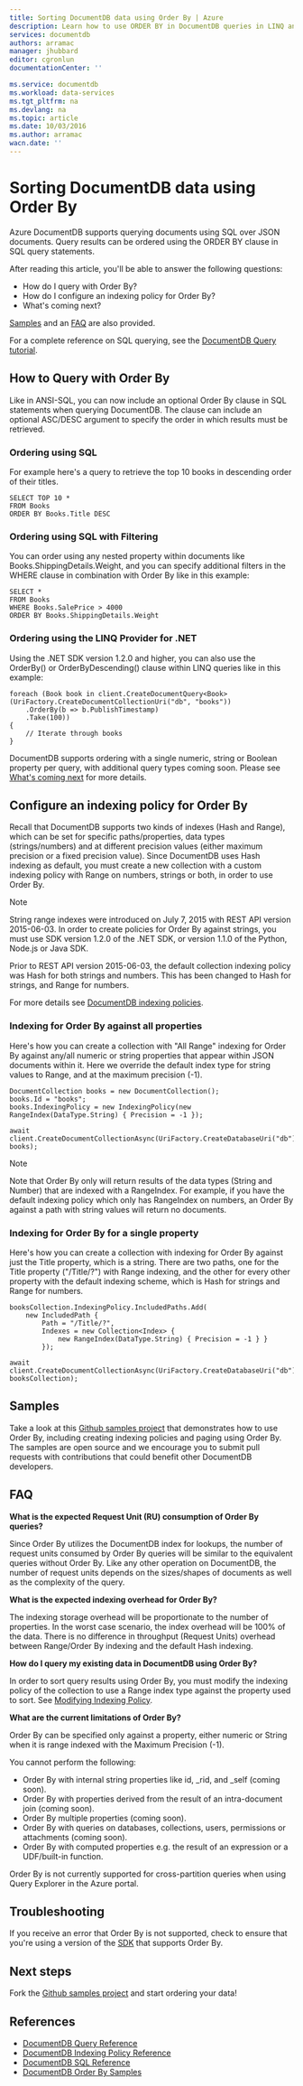 ```yaml
---
title: Sorting DocumentDB data using Order By | Azure
description: Learn how to use ORDER BY in DocumentDB queries in LINQ and SQL, and how to specify an indexing policy for ORDER BY queries.
services: documentdb
authors: arramac
manager: jhubbard
editor: cgronlun
documentationCenter: ''

ms.service: documentdb
ms.workload: data-services
ms.tgt_pltfrm: na
ms.devlang: na
ms.topic: article
ms.date: 10/03/2016
ms.author: arramac
wacn.date: ''
---
```


# Sorting DocumentDB data using Order By
Azure DocumentDB supports querying documents using SQL over JSON documents. Query results can be ordered using the ORDER BY clause in SQL query statements.

After reading this article, you'll be able to answer the following questions: 

- How do I query with Order By?
- How do I configure an indexing policy for Order By?
- What's coming next?

[Samples](#samples) and an [FAQ](#faq) are also provided.

For a complete reference on SQL querying, see the [DocumentDB Query tutorial](./documentdb-sql-query.md).

## How to Query with Order By
Like in ANSI-SQL, you can now include an optional Order By clause in SQL statements when querying DocumentDB. The clause can include an optional ASC/DESC argument to specify the order in which results must be retrieved. 

### Ordering using SQL
For example here's a query to retrieve the top 10 books in descending order of their titles. 

```
SELECT TOP 10 * 
FROM Books 
ORDER BY Books.Title DESC
```

### Ordering using SQL with Filtering
You can order using any nested property within documents like Books.ShippingDetails.Weight, and you can specify additional filters in the WHERE clause in combination with Order By like in this example:

```
SELECT * 
FROM Books 
WHERE Books.SalePrice > 4000
ORDER BY Books.ShippingDetails.Weight
```

### Ordering using the LINQ Provider for .NET
Using the .NET SDK version 1.2.0 and higher, you can also use the OrderBy() or OrderByDescending() clause within LINQ queries like in this example:

```
foreach (Book book in client.CreateDocumentQuery<Book>(UriFactory.CreateDocumentCollectionUri("db", "books"))
    .OrderBy(b => b.PublishTimestamp)
    .Take(100))
{
    // Iterate through books
}
```

DocumentDB supports ordering with a single numeric, string or Boolean property per query, with additional query types coming soon. Please see [What's coming next](#Whats_coming_next) for more details.

## Configure an indexing policy for Order By

Recall that DocumentDB supports two kinds of indexes (Hash and Range), which can be set for specific paths/properties, data types (strings/numbers) and at different precision values (either maximum precision or a fixed precision value). Since DocumentDB uses Hash indexing as default, you must create a new collection with a custom indexing policy with Range on numbers, strings or both, in order to use Order By. 

>[!NOTE]
> String range indexes were introduced on July 7, 2015 with REST API version 2015-06-03. In order to create policies for Order By against strings, you must use SDK version 1.2.0 of the .NET SDK, or version 1.1.0 of the Python, Node.js or Java SDK.
>
>Prior to REST API version 2015-06-03, the default collection indexing policy was Hash for both strings and numbers. This has been changed to Hash for strings, and Range for numbers. 

For more details see [DocumentDB indexing policies](./documentdb-indexing-policies.md).

### Indexing for Order By against all properties
Here's how you can create a collection with "All Range" indexing for Order By against any/all numeric or string properties that appear within JSON documents within it. Here we override the default index type for string values to Range, and at the maximum precision (-1).

```
DocumentCollection books = new DocumentCollection();
books.Id = "books";
books.IndexingPolicy = new IndexingPolicy(new RangeIndex(DataType.String) { Precision = -1 });

await client.CreateDocumentCollectionAsync(UriFactory.CreateDatabaseUri("db"), books);  
```

>[!NOTE]
> Note that Order By only will return results of the data types (String and Number) that are indexed with a RangeIndex. For example, if you have the default indexing policy which only has RangeIndex on numbers, an Order By against a path with string values will return no documents.

### Indexing for Order By for a single property
Here's how you can create a collection with indexing for Order By against just the Title property, which is a string. There are two paths, one for the Title property ("/Title/?") with Range indexing, and the other for every other property with the default indexing scheme, which is Hash for strings and Range for numbers.                    

```
booksCollection.IndexingPolicy.IncludedPaths.Add(
    new IncludedPath { 
        Path = "/Title/?", 
        Indexes = new Collection<Index> { 
            new RangeIndex(DataType.String) { Precision = -1 } } 
        });

await client.CreateDocumentCollectionAsync(UriFactory.CreateDatabaseUri("db"), booksCollection);  
```

## Samples
Take a look at this [Github samples project](https://github.com/Azure/azure-documentdb-dotnet/tree/master/samples/code-samples/Queries) that demonstrates how to use Order By, including creating indexing policies and paging using Order By. The samples are open source and we encourage you to submit pull requests with contributions that could benefit other DocumentDB developers. 

## FAQ

**What is the expected Request Unit (RU) consumption of Order By queries?**

Since Order By utilizes the DocumentDB index for lookups, the number of request units consumed by Order By queries will be similar to the equivalent queries without Order By. Like any other operation on DocumentDB, the number of request units depends on the sizes/shapes of documents as well as the complexity of the query. 

**What is the expected indexing overhead for Order By?**

The indexing storage overhead will be proportionate to the number of properties. In the worst case scenario, the index overhead will be 100% of the data. There is no difference in throughput (Request Units) overhead between Range/Order By indexing and the default Hash indexing.

**How do I query my existing data in DocumentDB using Order By?**

In order to sort query results using Order By, you must modify the indexing policy of the collection to use a Range index type against the property used to sort. See [Modifying Indexing Policy](./documentdb-indexing-policies.md#modifying-the-indexing-policy-of-a-collection). 

**What are the current limitations of Order By?**

Order By can be specified only against a property, either numeric or String when it is range indexed with the Maximum Precision (-1).

You cannot perform the following:

- Order By with internal string properties like id, _rid, and _self (coming soon).
- Order By with properties derived from the result of an intra-document join (coming soon).
- Order By multiple properties (coming soon).
- Order By with queries on databases, collections, users, permissions or attachments (coming soon).
- Order By with computed properties e.g. the result of an expression or a UDF/built-in function.

Order By is not currently supported for cross-partition queries when using Query Explorer in the Azure portal.

## Troubleshooting

If you receive an error that Order By is not supported, check to ensure that you're using a version of the [SDK](./documentdb-sdk-dotnet.md) that supports Order By. 

## Next steps

Fork the [Github samples project](https://github.com/Azure/azure-documentdb-dotnet/tree/master/samples/code-samples/Queries) and start ordering your data! 

## References
* [DocumentDB Query Reference](./documentdb-sql-query.md)
* [DocumentDB Indexing Policy Reference](./documentdb-indexing-policies.md)
* [DocumentDB SQL Reference](https://msdn.microsoft.com/zh-cn/library/azure/dn782250.aspx)
* [DocumentDB Order By Samples](https://github.com/Azure/azure-documentdb-dotnet/tree/master/samples/code-samples/Queries)
